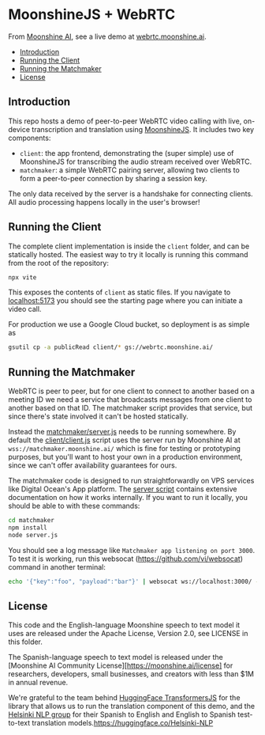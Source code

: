 # MoonshineJS + WebRTC

From [Moonshine AI](https://moonshine.ai/), see a live demo at
[webrtc.moonshine.ai](https://webrtc.moonshine.ai).

<!-- toc -->

- [Introduction](#introduction)
- [Running the Client](#running-the-client)
- [Running the Matchmaker](#running-the-matchmaker)
- [License](#license)

<!-- tocstop -->

## Introduction

This repo hosts a demo of peer-to-peer WebRTC video calling with live, on-device
transcription and translation using [MoonshineJS](https://dev.moonshine.ai/#js).
It includes two key components:

-   `client`: the app frontend, demonstrating the (super simple) use of
    MoonshineJS for transcribing the audio stream received over WebRTC.
-   `matchmaker`: a simple WebRTC pairing server, allowing two clients to form a
    peer-to-peer connection by sharing a session key.

The only data received by the server is a handshake for connecting clients. All
audio processing happens locally in the user's browser!

## Running the Client

The complete client implementation is inside the `client` folder, and can be
statically hosted. The easiest way to try it locally is running this command
from the root of the repository:

```bash
npx vite
```

This exposes the contents of `client` as static files. If you navigate to
[localhost:5173](http://localhost:5173/) you should see the starting page where
you can initiate a video call.

For production we use a Google Cloud bucket, so deployment is as simple as

```bash
gsutil cp -a publicRead client/* gs://webrtc.moonshine.ai/
```

## Running the Matchmaker

WebRTC is peer to peer, but for one client to connect to another based on a
meeting ID we need a service that broadcasts messages from one client to another
based on that ID. The matchmaker script provides that service, but since there's
state involved it can't be hosted statically.

Instead the
[matchmaker/server.js](https://github.com/moonshine-ai/moonshine-js-webrtc/matchmaker/server.js)
needs to be running somewhere. By default the
[client/client.js](https://github.com/moonshine-ai/moonshine-js-webrtc/client/client.js)
script uses the server run by Moonshine AI at `wss://matchmaker.moonshine.ai/`
which is fine for testing or prototyping purposes, but you'll want to host your
own in a production environment, since we can't offer availability guarantees
for ours.

The matchmaker code is designed to run straightforwardly on VPS services like
Digital Ocean's App platform. The [server
script](https://github.com/moonshine-ai/moonshine-js-webrtc/matchmaker/server.js)
contains extensive documentation on how it works internally. If you want to run
it locally, you should be able to with these commands:

```bash
cd matchmaker
npm install
node server.js
```

You should see a log message like `Matchmaker app listening on port 3000`. To
test it is working, run this websocat (https://github.com/vi/websocat) command
in another terminal:

```bash
echo '{"key":"foo", "payload":"bar"}' | websocat ws://localhost:3000/ -v
```

## License

This code and the English-language Moonshine speech to text model it uses are
released under the Apache License, Version 2.0, see LICENSE in this folder. 

The Spanish-language speech to text model is released under the [Moonshine AI
Community License][https://moonshine.ai/license] for researchers, developers,
small businesses, and creators with less than $1M in annual revenue.

We're grateful to the team behind [HuggingFace
TransformersJS](https://huggingface.co/docs/transformers.js/en/index) for the
library that allows us to run the translation component of this demo, and the
[Helsinki NLP group](https://huggingface.co/Helsinki-NLP) for their Spanish to
English and English to Spanish test-to-text translation
models.https://huggingface.co/Helsinki-NLP